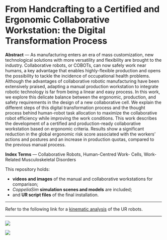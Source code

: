 # From Handcrafting to a Certified and Ergonomic Collaborative Workstation: the Digital Transformation Process

**Abstract** — As manufacturing enters an era of mass customization,
new technological solutions with more versatility
and flexibility are brought to the industry. Collaborative robots,
or COBOTs, can now safely work near humans, a key advantage
that enables highly-flexible production and opens the possibility
to tackle the incidence of occupational health problems. Although
the advantages of collaborative robotic manufacturing
have been extensively praised, adapting a manual production
workstation to integrate robotic technology is far from being
a linear and easy process. In this work, we explore this
delicate balance between the ergonomic, production, and safety
requirements in the design of a new collaborative cell. We
explain the different steps of this digital transformation process
and the thought process behind human-robot task allocation
to maximize the collaborative robot efficiency while improving
the work conditions. This work describes the development of a
certified and production-ready collaborative workstation based
on ergonomic criteria. Results show a significant reduction in
the global ergonomic risk score associated with the workers’
actions and postures and an increase in production quotas,
compared to the previous manual process.

**Index Terms** — Collaborative Robots, Human-Centred Work-
Cells, Work-Related Musculoskeletal Disorders

This repository holds:
 - **videos and images** of the manual and collaborative workstations for comparison;
 - *CoppeliaSim* **simulation scenes and models** are included;
 - and **UR script files** of the final installation.

---

Refer to the following link for a [kinematic analysis](https://github.com/Jgocunha/universal-robots-kinematics) of the UR robots.

---

![](/Multimedia/Pictures/CollaborativeOverview.jpg)

![](/Multimedia/Pictures/UR10e-series.jpg)